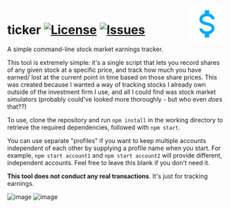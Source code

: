 <img src="resources/currency-usd.png" align="right" height="84" />

# ticker [![License](https://img.shields.io/github/license/the-sink/ticker)](https://github.com/the-sink/ticker/blob/main/LICENSE) [![Issues](https://img.shields.io/github/issues/the-sink/ticker)](https://github.com/the-sink/ticker/issues)

A simple command-line stock market earnings tracker.

This tool is extremely simple: it's a single script that lets you record shares of any given stock at a specific price, and track how much you have earned/ lost at the current point in time based on those share prices. This was created because I wanted a way of tracking stocks I already own outside of the investment firm I use, and all I could find was stock market simulators (probably could've looked more thoroughly - but who even *does* that??)

To use, clone the repository and run ``npm install`` in the working directory to retrieve the required dependencies, followed with ``npm start``.

You can use separate "profiles" if you want to keep multiple accounts independent of each other by supplying a profile name when you start. For example, ``npm start account1`` and ``npm start account2`` will provide different, independent accounts. Feel free to leave this blank if you don't need it.

**This tool does not conduct any real transactions**. It's just for tracking earnings.

![image](https://user-images.githubusercontent.com/18225391/121231086-d4e46000-c844-11eb-97a7-31db14715cf3.png)
![image](https://user-images.githubusercontent.com/18225391/121296052-dc3b5600-c8a4-11eb-8850-90cc9135e400.png)
